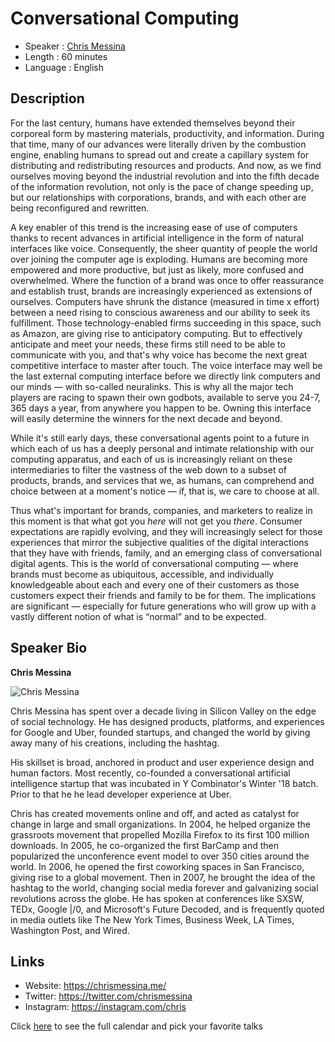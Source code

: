 Conversational Computing
========================

* Speaker   : [Chris Messina](https://chrismessina.me/)
* Length    : 60 minutes
* Language  : English

Description
-----------

For the last century, humans have extended themselves beyond their corporeal form by mastering materials, productivity, and information. During that time, many of our advances were literally driven by the combustion engine, enabling humans to spread out and create a capillary system for distributing and redistributing resources and products. And now, as we find ourselves moving beyond the industrial revolution and into the fifth decade of the information revolution, not only is the pace of change speeding up, but our relationships with corporations, brands, and with each other are being reconfigured and rewritten.

A key enabler of this trend is the increasing ease of use of computers thanks to recent advances in artificial intelligence in the form of natural interfaces like voice. Consequently, the sheer quantity of people the world over joining the computer age is exploding. Humans are becoming more empowered and more productive, but just as likely, more confused and overwhelmed. Where the function of a brand was once to offer reassurance and establish trust, brands are increasingly experienced as extensions of ourselves. Computers have shrunk the distance (measured in time x effort) between a need rising to conscious awareness and our ability to seek its fulfillment. Those technology-enabled firms succeeding in this space, such as Amazon, are giving rise to anticipatory computing. But to effectively anticipate and meet your needs, these firms still need to be able to communicate with you, and that's why voice has become the next great competitive interface to master after touch. The voice interface may well be the last external computing interface before we directly link computers and our minds — with so-called neuralinks. This is why all the major tech players are racing to spawn their own godbots, available to serve you 24-7, 365 days a year, from anywhere you happen to be. Owning this interface will easily determine the winners for the next decade and beyond.

While it's still early days, these conversational agents point to a future in which each of us has a deeply personal and intimate relationship with our computing apparatus, and each of us is increasingly reliant on these intermediaries to filter the vastness of the web down to a subset of products, brands, and services that we, as humans, can comprehend and choice between at a moment's notice — if, that is, we care to choose at all.

Thus what's important for brands, companies, and marketers to realize in this moment is that what got you *here* will not get you *there*. Consumer expectations are rapidly evolving, and they will increasingly select for those experiences that mirror the subjective qualities of the digital interactions that they have with friends, family, and an emerging class of conversational digital agents. This is the world of conversational computing — where brands must become as ubiquitous, accessible, and individually knowledgeable about each and every one of their customers as those customers expect their friends and family to be for them. The implications are significant — especially for future generations who will grow up with a vastly different notion of what is “normal” and to be expected.

Speaker Bio
-----------

**Chris Messina**

![Chris Messina](https://raw.githubusercontent.com/PixelsCamp/talks/master/img/chris_messina.jpg)

Chris Messina has spent over a decade living in Silicon Valley on the edge of social technology. He has designed products, platforms, and experiences for Google and Uber, founded startups, and changed the world by giving away many of his creations, including the hashtag. 

His skillset is broad, anchored in product and user experience design and human factors. Most recently, co-founded a conversational artificial intelligence startup that was incubated in Y Combinator's Winter '18 batch. Prior to that he he lead developer experience at Uber.

Chris has created movements online and off, and acted as catalyst for change in large and small organizations. In 2004, he helped organize the grassroots movement that propelled Mozilla Firefox to its first 100 million downloads. In 2005, he co-organized the first BarCamp and then popularized the unconference event model to over 350 cities around the world. In 2006, he opened the first coworking spaces in San Francisco, giving rise to a global movement. Then in 2007, he brought the idea of the hashtag to the world, changing social media forever and galvanizing social revolutions across the globe. He has spoken at conferences like SXSW, TEDx, Google |/0, and Microsoft's Future Decoded, and is frequently quoted in media outlets like The New York Times, Business Week, LA Times, Washington Post, and Wired.

Links
-----

* Website: https://chrismessina.me/
* Twitter: https://twitter.com/chrismessina
* Instagram: https://instagram.com/chris

Click [here][1] to see the full calendar and pick your favorite talks

[1]: https://pixels.camp/schedule/
